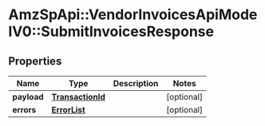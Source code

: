 # AmzSpApi::VendorInvoicesApiModelV0::SubmitInvoicesResponse

## Properties
Name | Type | Description | Notes
------------ | ------------- | ------------- | -------------
**payload** | [**TransactionId**](TransactionId.md) |  | [optional] 
**errors** | [**ErrorList**](ErrorList.md) |  | [optional] 

